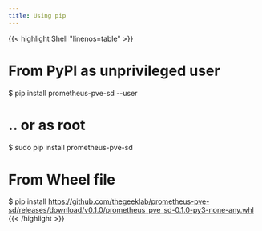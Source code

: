 ```yaml
---
title: Using pip
---
```


<!-- prettier-ignore-start -->
<!-- markdownlint-disable -->
<!-- spellchecker-disable -->
{{< highlight Shell "linenos=table" >}}
# From PyPI as unprivileged user
$ pip install prometheus-pve-sd --user

# .. or as root
$ sudo pip install prometheus-pve-sd

# From Wheel file
$ pip install https://github.com/thegeeklab/prometheus-pve-sd/releases/download/v0.1.0/prometheus_pve_sd-0.1.0-py3-none-any.whl
{{< /highlight >}}
<!-- spellchecker-enable -->
<!-- markdownlint-restore -->
<!-- prettier-ignore-end -->
